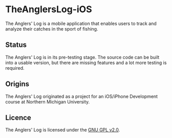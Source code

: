 TheAnglersLog-iOS
=================

The Anglers' Log is a mobile application that enables users to track and analyze their catches in the sport of fishing.

Status
------

The Anglers' Log is in its pre-testing stage. The source code can be built into a usable version, but there are missing features and a lot more testing is required.

Origins
-------

The Anglers' Log originated as a project for an iOS/iPhone Development course at Northern Michigan University.

Licence
-------

The Anglers' Log is licensed under the [GNU GPL v2.0].

[GNU GPL v2.0]:http://www.gnu.org/licenses/gpl-2.0.html
